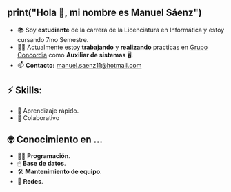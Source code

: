 ## __print__("Hola 👋, mi nombre es Manuel Sáenz")

<!--
**ManuelSaenz/ManuelSaenz** is a ✨ _special_ ✨ repository because its `README.md` (this file) appears on your GitHub profile.
-->

- 📚 Soy __estudiante__ de la carrera de la Licenciatura en Informática y estoy cursando 7mo Semestre.
- 👷‍♂️ Actualmente estoy __trabajando__ y __realizando__ practicas en [Grupo Concordia](http://grupoconcordia.com/) como __Auxiliar de sistemas__ 🖥.
- 📫 __Contacto:__ manuel.saenz11@hotmail.com

## ⚡ __Skills__:
- 🧠 Aprendizaje rápido. 
- 🤙 Colaborativo

## 🤓 Conocimiento en ...
- 👨‍💻 __Programación__.
- 🖱 __Base de datos__.
- 🛠 __Mantenimiento de equipo__.
- 🔗 __Redes__.
